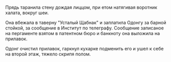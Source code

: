 Прядь таранила стену дождая лиццом, при етом натягивая воротник халата, вокруг шеи.

Она вбежала в таверну "Усталый Щабнак" и заплатила Одонгу за барной стойкой, за сообщение в Институт по телеграфу. Сообщение записаное на пергаменте взятом в патентном бюро и банкноту она выложила на прилавок. 

Одонг очистил прилавок, гаркнул кухарке подменить его и ушел к себе на второй этаж, тяжело скрипя полом.

